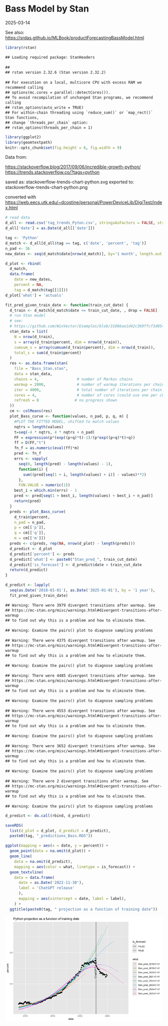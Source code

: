 Bass Model by Stan
================
2025-03-14

See also:
<https://srdas.github.io/MLBook/productForecastingBassModel.html>

``` r
library(rstan)
```

    ## Loading required package: StanHeaders

    ## 
    ## rstan version 2.32.6 (Stan version 2.32.2)

    ## For execution on a local, multicore CPU with excess RAM we recommend calling
    ## options(mc.cores = parallel::detectCores()).
    ## To avoid recompilation of unchanged Stan programs, we recommend calling
    ## rstan_options(auto_write = TRUE)
    ## For within-chain threading using `reduce_sum()` or `map_rect()` Stan functions,
    ## change `threads_per_chain` option:
    ## rstan_options(threads_per_chain = 1)

``` r
library(ggplot2)
library(geomtextpath)
knitr::opts_chunk$set(fig.height = 6, fig.width = 9)
```

Data from:

<https://stackoverflow.blog/2017/09/06/incredible-growth-python/>
<https://trends.stackoverflow.co/?tags=python>

saved as: stackoverflow-trends-chart-python.svg exported to:
stackoverflow-trends-chart-python.png

converted with
<https://web.eecs.utk.edu/~dcostine/personal/PowerDeviceLib/DigiTest/index.html>

``` r
# read data
d_all <- read.csv('tag_trends_Pyton.csv', stringsAsFactors = FALSE, strip.white = TRUE)
d_all['date'] = as.Date(d_all[['date']])
```

``` r
tag <- 'Python'
d_match <- d_all[d_all$tag == tag, c('date', 'percent', 'tag')]
n_pad <- 36
new_dates <- seq(d_match$date[nrow(d_match)], by='1 month', length.out = n_pad + 1)[2:(n_pad + 1)]
```

``` r
d_plot <- rbind(
  d_match,
  data.frame(
    date = new_dates,
    percent = NA,
    tag = d_match$tag[[1]]))
d_plot['what'] = 'actuals'
```

``` r
fit_pred_given_train_date <- function(train_cut_date) {
  d_train <- d_match[d_match$date <= train_cut_date, , drop = FALSE]
  # run Stan model
  # see:
  # https://github.com/WinVector/Examples/blob/31066ae1d42c369ffcf3d0544f3972ed4f691e2c/MetaAnalysis/Amlodipine/ExaminingMetaAnalysis.m
  stan_data = list(
    N = nrow(d_train),
    s = array(d_train$percent, dim = nrow(d_train)),
    cumsum_s = array(cumsum(d_train$percent), dim = nrow(d_train)),
    total_s = sum(d_train$percent)
  )
  res <- as.data.frame(stan(
    file = "Bass_Stan.stan",
    data = stan_data,
    chains = 4,                 # number of Markov chains
    warmup = 2000,              # number of warmup iterations per chain
    iter = 4000,                # total number of iterations per chain
    cores = 4,                  # number of cores (could use one per chain)
    refresh = 0                # no progress shown
  ))
  cm <- colMeans(res)
  plot_Bass_curve <- function(values, n_pad, p, q, m) {
    #PLOT THE FITTED MODEL, shifted to match values
    nqtrs = length(values)
    t=seq(-4 * nqtrs, 4 * nqtrs + n_pad)
    FF = expression(p*(exp((p+q)*t)-1)/(p*exp((p+q)*t)+q))
    ff = D(FF,"t")
    fn_f = as.numeric(eval(ff)*m)
    pred <- fn_f
    errs <- vapply(
      seq(0, length(pred) - length(values) - 1), 
      function(i) {
        sum((pred[seq(1 + i, length(values) + i)] - values)**2)
      }, 
      FUN.VALUE = numeric(1))
    best_i = which.min(errs) - 1
    pred <- pred[seq(1 + best_i, length(values) + best_i + n_pad)]
    return(pred)
  }
  preds <- plot_Bass_curve(
    d_train$percent, 
    n_pad = n_pad, 
    p = cm[['p']],
    q = cm[['q']], 
    m = cm[['m']])
  preds <- c(preds, rep(NA, nrow(d_plot) - length(preds)))
  d_predict <- d_plot
  d_predict['percent'] <- preds
  d_predict['what'] <- paste0("Stan_pred_", train_cut_date)
  d_predict['is_forecast'] <- d_predict$date > train_cut_date
  return(d_predict)
}
```

``` r
d_predict <- lapply(
  seq(as.Date('2018-01-01'), as.Date('2025-01-01'), by = '1 year'),
  fit_pred_given_train_date)
```

    ## Warning: There were 3979 divergent transitions after warmup. See
    ## https://mc-stan.org/misc/warnings.html#divergent-transitions-after-warmup
    ## to find out why this is a problem and how to eliminate them.

    ## Warning: Examine the pairs() plot to diagnose sampling problems

    ## Warning: There were 4375 divergent transitions after warmup. See
    ## https://mc-stan.org/misc/warnings.html#divergent-transitions-after-warmup
    ## to find out why this is a problem and how to eliminate them.

    ## Warning: Examine the pairs() plot to diagnose sampling problems

    ## Warning: There were 4485 divergent transitions after warmup. See
    ## https://mc-stan.org/misc/warnings.html#divergent-transitions-after-warmup
    ## to find out why this is a problem and how to eliminate them.

    ## Warning: Examine the pairs() plot to diagnose sampling problems

    ## Warning: There were 4553 divergent transitions after warmup. See
    ## https://mc-stan.org/misc/warnings.html#divergent-transitions-after-warmup
    ## to find out why this is a problem and how to eliminate them.

    ## Warning: Examine the pairs() plot to diagnose sampling problems

    ## Warning: There were 3652 divergent transitions after warmup. See
    ## https://mc-stan.org/misc/warnings.html#divergent-transitions-after-warmup
    ## to find out why this is a problem and how to eliminate them.

    ## Warning: Examine the pairs() plot to diagnose sampling problems

    ## Warning: There were 2 divergent transitions after warmup. See
    ## https://mc-stan.org/misc/warnings.html#divergent-transitions-after-warmup
    ## to find out why this is a problem and how to eliminate them.

    ## Warning: Examine the pairs() plot to diagnose sampling problems

``` r
d_predict <- do.call(rbind, d_predict)
```

``` r
saveRDS(
  list(d_plot = d_plot, d_predict = d_predict), 
  paste0(tag, "_predictions_Bass.RDS"))
```

``` r
ggplot(mapping = aes(x = date, y = percent)) +
  geom_point(data = na.omit(d_plot)) +
  geom_line(
    data = na.omit(d_predict),
    mapping = aes(color = what, linetype = is_forecast)) +
  geom_textvline(
    data = data.frame(
      date = as.Date('2022-11-30'),
      label = 'ChatGPT release'
      ),
      mapping = aes(xintercept = date, label = label),
    ) + 
  ggtitle(paste0(tag, " projection as a function of training date"))
```

![](Bass_Stan_files/figure-gfm/unnamed-chunk-9-1.png)<!-- -->
